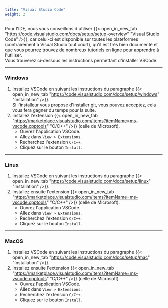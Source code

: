 ```yaml
---
title: "Visual Studio Code"
weight: 2
---
```


Pour l'IDE, nous vous conseillons d'utiliser {{< open_in_new_tab "https://code.visualstudio.com/docs/setup/setup-overview" "Visual Studio Code" />}}, car celui-ci est disponible sur toutes les plateformes (contrairement à Visual Studio tout court), qu'il est très bien documenté et que vous pourrez trouvez de nombreux tutoriels en ligne pour apprendre à l'utiliser.\
Vous trouverez ci-dessous les instructions permettant d'installer VSCode.

---

### Windows

1. Installez VSCode en suivant les instructions du paragraphe {{< open_in_new_tab "https://code.visualstudio.com/docs/setup/windows" "Installation" />}}. \
Si l'installeur vous propose d'installer git, vous pouvez acceptez, cela vous fera gagner du temps pour la suite. 
2. Installez l'extension {{< open_in_new_tab "https://marketplace.visualstudio.com/items?itemName=ms-vscode.cpptools" "C/C++" />}} (celle de Microsoft).
	- Ouvrez l'application VSCode.
	- Allez dans `View > Extensions`.
	- Recherchez l'extension `C/C++`.
	- Cliquez sur le bouton `Install`.

---

### Linux

1. Installez VSCode en suivant les instructions du paragraphe {{< open_in_new_tab "https://code.visualstudio.com/docs/setup/linux" "Installation" />}}.
2. Installez ensuite l'extension {{< open_in_new_tab "https://marketplace.visualstudio.com/items?itemName=ms-vscode.cpptools" "C/C++" />}} (celle de Microsoft).
	- Ouvrez l'application VSCode.
	- Allez dans `View > Extensions`.
	- Recherchez l'extension `C/C++`.
	- Cliquez sur le bouton `Install`.

---

### MacOS

1. Installez VSCode en suivant les instructions du paragraphe {{< open_in_new_tab "https://code.visualstudio.com/docs/setup/mac" "Installation" />}}.
2. Installez ensuite l'extension {{< open_in_new_tab "https://marketplace.visualstudio.com/items?itemName=ms-vscode.cpptools" "C/C++" />}} (celle de Microsoft).
	- Ouvrez l'application VSCode.
	- Allez dans `View > Extensions`.
	- Recherchez l'extension `C/C++`.
	- Cliquez sur le bouton `Install`.
